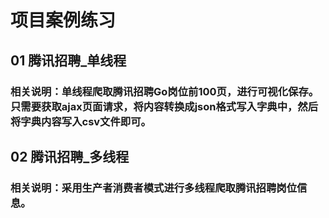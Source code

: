 # 项目案例练习
## 01 腾讯招聘_单线程
### 相关说明：单线程爬取腾讯招聘Go岗位前100页，进行可视化保存。只需要获取ajax页面请求，将内容转换成json格式写入字典中，然后将字典内容写入csv文件即可。
## 02 腾讯招聘_多线程
### 相关说明：采用生产者消费者模式进行多线程爬取腾讯招聘岗位信息。
